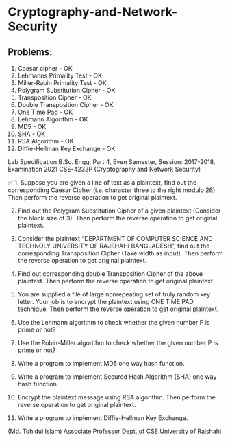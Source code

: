 # Cryptography-and-Network-Security

## Problems:
1. Caesar cipher - OK
2. Lehmanns Primality Test - OK
3. Miller-Rabin Primality Test - OK
4. Polygram Substitution Cipher - OK
5. Transposition Cipher - OK
6. Double Transposition Cipher  - OK
7. One Time Pad - OK
8. Lehmann Algorithm - OK
9. MD5 - OK
10. SHA - OK
11. RSA Algorithm - OK
12. Diffie-Hellman Key Exchange - OK



Lab Specification
B.Sc. Engg. Part 4, Even Semester, Session: 2017-2018, Examination 2021
CSE-4232P (Cryptography and Network Security)



✅ 1. Suppose you are given a line of text as a plaintext, find out the corresponding Caesar Cipher (i.e. character three to the right modulo 26). Then perform the reverse operation to get original plaintext.

2. Find out the Polygram Substitution Cipher of a given plaintext (Consider the block size of 3). Then perform the reverse operation to get original plaintext. 

3. Consider the plaintext “DEPARTMENT OF COMPUTER SCIENCE AND TECHNOLY UNIVERSITY OF RAJSHAHI BANGLADESH”, find out the corresponding Transposition Cipher (Take width as input). Then perform the reverse operation to get original plaintext.

4. Find out corresponding double Transposition Cipher of the above plaintext. Then perform the reverse operation to get original plaintext.

5. You are supplied a file of large nonrepeating set of truly random key letter. Your job is to encrypt the plaintext using ONE TIME PAD technique. Then perform the reverse operation to get original plaintext.

6. Use the Lehmann algorithm to check whether the given number P is prime or not?

7. Use the Robin-Miller algorithm to check whether the given number P is prime or not?  

8. Write a program to implement MD5 one way hash function.

9. Write a program to implement Secured Hash Algorithm (SHA) one way hash function.

10. Encrypt the plaintext message using RSA algorithm. Then perform the reverse operation to get original plaintext.

11. Write a program to implement Diffie-Hellman Key Exchange.













(Md. Tohidul Islam)
Associate Professor
Dept. of CSE
University of Rajshahi



